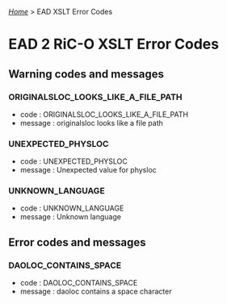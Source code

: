 [_Home_](index.html) > EAD XSLT Error Codes
# EAD 2 RiC-O XSLT Error Codes

## Warning codes and messages

### ORIGINALSLOC_LOOKS_LIKE_A_FILE_PATH
  - code : ORIGINALSLOC_LOOKS_LIKE_A_FILE_PATH
  - message : originalsloc looks like a file path

### UNEXPECTED_PHYSLOC
  - code : UNEXPECTED_PHYSLOC
  - message : Unexpected value for physloc

### UNKNOWN_LANGUAGE
  - code : UNKNOWN_LANGUAGE
  - message : Unknown language

## Error codes and messages

### DAOLOC_CONTAINS_SPACE
  - code : DAOLOC_CONTAINS_SPACE
  - message : daoloc contains a space character